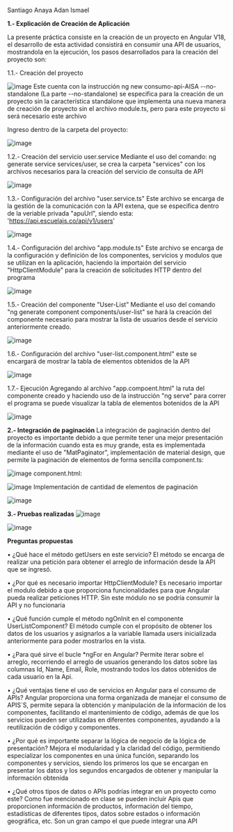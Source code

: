 Santiago Anaya Adan Ismael 

**1.- Explicación de Creación de Aplicación**

La presente práctica consiste en la creación de un proyecto en Angular V18, el desarrollo de esta actividad consistirá en consumir una API de usuarios, mostrandola en la ejecución, los pasos desarrollados para la creación del proyecto son:

1.1.- Creación del proyecto

![image](https://github.com/user-attachments/assets/967a21e0-a364-4c9e-a24e-bd74a805d5f8)
Este cuenta con la instrucción
ng new consumo-api-AISA --no-standalone (La parte --no-standalone) se especifica para la 
creación de un proyecto sin la característica standalone que implementa una nueva manera de creación de proyecto sin el archivo module.ts, pero para este proyecto si será necesario este archivo

Ingreso dentro de la carpeta del proyecto:

![image](https://github.com/user-attachments/assets/cdc93e2e-787d-41e0-ade5-2f3a1c4d8fc1)

1.2.- Creación del servicio user.service
Mediante el uso del comando: ng generate service services/user, se crea la carpeta "services" con los archivos necesarios para la creación del servicio de consulta de API

![image](https://github.com/user-attachments/assets/51c8c7d5-4052-44e8-b756-7f2202fcf239)

1.3.- Configuración del archivo "user.service.ts"
Este archivo se encarga de la gestión de la comunicación con la API extena, que se especifica dentro de la veriable privada "apuUrl", siendo esta: 'https://api.escuelajs.co/api/v1/users'

![image](https://github.com/user-attachments/assets/e8457ae6-a30e-4be7-99ac-df5f7c2d8a82)

1.4.- Configuración del archivo "app.module.ts"
Este archivo se encarga de la configuración y definición de los componentes, servicios y modulos que se utilizan en la aplicación, haciendo la importaión del servicio "HttpClientModule" para la creación de solicitudes HTTP dentro del programa

![image](https://github.com/user-attachments/assets/d1e3350c-175a-4fc9-bc23-ca57e353c76b)

1.5.- Creación del componente "User-List"
Mediante el uso del comando "ng generate component components/user-list" se hará la creación del componente necesario para mostrar la lista de usuarios desde el servicio anteriormente creado.

![image](https://github.com/user-attachments/assets/89982563-7bd5-4b89-8642-5c6559019668)

1.6.- Configuración del archivo "user-list.component.html" este se encargará de mostrar la tabla de elementos obtenidos de la API

![image](https://github.com/user-attachments/assets/79203eec-a723-4471-9d73-6e5aab512578)

1.7.- Ejecución
Agregando al archivo "app.compoent.html" la ruta del componente creado <app-user-list></app-user-list> y haciendo uso de la instrucción "ng serve" para correr el programa se puede visualizar la tabla de elementos botenidos de la API

![image](https://github.com/user-attachments/assets/6d806c51-4274-4b26-91e6-677a52f3b7a7)

**2.- Integración de paginación**
La integración de paginación dentro del proyecto es importante debido a que permite tener una mejor presentación de la información cuando esta es muy grande, esta es implementada mediante el uso de "MatPaginator", implementación de material design, que permite la paginación de elementos de forma sencilla 
component.ts:

![image](https://github.com/user-attachments/assets/c3ec9792-a15c-4a23-8ce7-c8432cb06fb0)
component.html:

![image](https://github.com/user-attachments/assets/3ffc343d-d086-4729-a2b5-abd682c7b193)
Implementación de cantidad de elementos de paginación

![image](https://github.com/user-attachments/assets/05089a34-d9ff-4991-a56a-5cdde6b5ad3c)

**3.- Pruebas realizadas**
![image](https://github.com/user-attachments/assets/c5045b72-f493-4f8c-a17f-ec6901d0deb3)

![image](https://github.com/user-attachments/assets/70610689-941b-4054-9064-ccc7b77d4399)

**Preguntas propuestas**

•	¿Qué hace el método getUsers en este servicio?
El método se encarga de realizar una petición para obtener el arreglo de información desde la API que se ingresó.

•	¿Por qué es necesario importar HttpClientModule?
Es necesario importar el modulo debido a que proporciona funcionalidades para que Angular pueda realizar peticiones HTTP. Sin este módulo no se podría consumir la API y no funcionaria 

•	¿Qué función cumple el método ngOnInit en el componente UserListComponent?
El método cumple con el propósito de obtener los datos de los usuarios y asignarlos a la variable llamada users inicializada anteriormente para poder mostrarlos en la vista.

•	¿Para qué sirve el bucle *ngFor en Angular?
Permite iterar sobre el arreglo, recorriendo el arreglo de usuarios generando los datos sobre las columnas Id, Name, Email, Role, mostrando todos los datos obtenidos de cada usuario en la Api.

•	¿Qué ventajas tiene el uso de servicios en Angular para el consumo de APIs?
Angular proporciona una forma organizada de manejar el consumo de APIS´S, permite separa la obtención y manipulación de la información de los componentes, facilitando el mantenimiento de código, además de que los servicios pueden ser utilizadas en diferentes componentes, ayudando a la reutilización de código y componentes.

•	¿Por qué es importante separar la lógica de negocio de la lógica de presentación?
Mejora el modularidad y la claridad del código, permitiendo especializar los componentes en una única función, separando los componentes y servicios, siendo los primeros los que se encargan en presentar los datos y los segundos encargados de obtener y manipular la información obtenida

•	¿Qué otros tipos de datos o APIs podrías integrar en un proyecto como este?
Como fue mencionado en clase se pueden incluir Apis que proporcionen información de productos, información del tiempo, estadísticas de diferentes tipos, datos sobre estados o información geográfica, etc. Son un gran campo el que puede integrar una API


